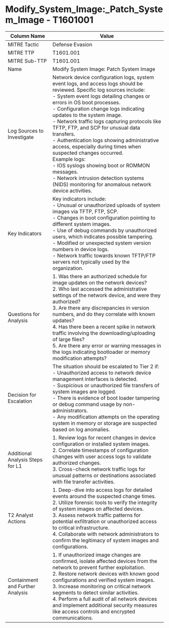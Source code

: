 # Modify_System_Image:_Patch_System_Image - T1601001

| Column Name | Value |
|-------------|-------|
| MITRE Tactic | Defense Evasion |
| MITRE TTP | T1601.001 |
| MITRE Sub-TTP | T1601.001 |
| Name | Modify System Image: Patch System Image |
| Log Sources to Investigate | Network device configuration logs, system event logs, and access logs should be reviewed. Specific log sources include: <br>- System event logs detailing changes or errors in OS boot processes. <br>- Configuration change logs indicating updates to the system image. <br>- Network traffic logs capturing protocols like TFTP, FTP, and SCP for unusual data transfers. <br>- Authentication logs showing administrative access, especially during times when suspected changes occurred. <br>Example logs: <br>- IOS syslogs showing boot or ROMMON messages.<br>- Network intrusion detection systems (NIDS) monitoring for anomalous network device activities. |
| Key Indicators | Key indicators include: <br>- Unusual or unauthorized uploads of system images via TFTP, FTP, SCP. <br>- Changes in boot configuration pointing to different system images. <br>- Use of debug commands by unauthorized users, which indicates possible tampering. <br>- Modified or unexpected system version numbers in device logs. <br>- Network traffic towards known TFTP/FTP servers not typically used by the organization. |
| Questions for Analysis | 1. Was there an authorized schedule for image updates on the network devices?<br>2. Who last accessed the administrative settings of the network device, and were they authorized?<br>3. Are there any discrepancies in version numbers, and do they correlate with known updates?<br>4. Has there been a recent spike in network traffic involving the downloading/uploading of large files?<br>5. Are there any error or warning messages in the logs indicating bootloader or memory modification attempts? |
| Decision for Escalation | The situation should be escalated to Tier 2 if: <br>- Unauthorized access to network device management interfaces is detected.<br>- Suspicious or unauthorized file transfers of system images are logged.<br>- There is evidence of boot loader tampering or debug command usage by non-administrators.<br>- Any modification attempts on the operating system in memory or storage are suspected based on log anomalies. |
| Additional Analysis Steps for L1 | 1. Review logs for recent changes in device configuration or installed system images. <br>2. Correlate timestamps of configuration changes with user access logs to validate authorized changes. <br>3. Cross-check network traffic logs for unusual patterns or destinations associated with file transfer activities. |
| T2 Analyst Actions | 1. Deep-dive into access logs for detailed events around the suspected change times. <br>2. Utilize forensic tools to verify the integrity of system images on affected devices. <br>3. Assess network traffic patterns for potential exfiltration or unauthorized access to critical infrastructure. <br>4. Collaborate with network administrators to confirm the legitimacy of system images and configurations. |
| Containment and Further Analysis | 1. If unauthorized image changes are confirmed, isolate affected devices from the network to prevent further exploitation. <br>2. Restore network devices with known good configurations and verified system images. <br>3. Increase monitoring on critical network segments to detect similar activities. <br>4. Perform a full audit of all network devices and implement additional security measures like access controls and encrypted communications. |
